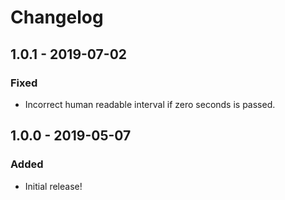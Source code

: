 # Changelog

## 1.0.1 - 2019-07-02
### Fixed
- Incorrect human readable interval if zero seconds is passed.

## 1.0.0 - 2019-05-07
### Added
- Initial release!